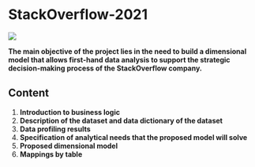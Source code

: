 # StackOverflow-2021

![](https://user-images.githubusercontent.com/40482520/123009832-b9b43d00-d37a-11eb-9c9f-fb83d1a21a6c.png)

**The main objective of the project lies in the need to build a dimensional model that allows first-hand data analysis to support the strategic decision-making process of the StackOverflow company.**

## **Content**

1.  **Introduction to business logic**
2.  **Description of the dataset and data dictionary of the dataset**
3.  **Data profiling results**
4.  **Specification of analytical needs that the proposed model will solve**
5.  **Proposed dimensional model**
6.  **Mappings by table**


